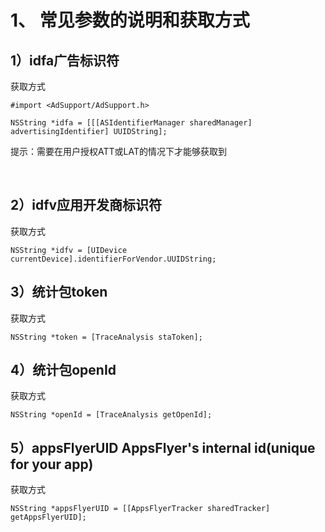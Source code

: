 # 1、 常见参数的说明和获取方式

## 1）idfa广告标识符

获取方式

```
#import <AdSupport/AdSupport.h>

NSString *idfa = [[[ASIdentifierManager sharedManager] advertisingIdentifier] UUIDString];
```

提示：需要在用户授权ATT或LAT的情况下才能够获取到

<br>

## 2）idfv应用开发商标识符

获取方式

```
NSString *idfv = [UIDevice currentDevice].identifierForVendor.UUIDString;
```

## 3）统计包token

获取方式

```
NSString *token = [TraceAnalysis staToken];
```

## 4）统计包openId

获取方式

```
NSString *openId = [TraceAnalysis getOpenId];
```

## 5）appsFlyerUID AppsFlyer's internal id(unique for your app)

获取方式

```
NSString *appsFlyerUID = [[AppsFlyerTracker sharedTracker] getAppsFlyerUID];
```